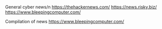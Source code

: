 General cyber news/n
https://thehackernews.com/
https://news.risky.biz/
https://www.bleepingcomputer.com/


Compilation of news
https://www.bleepingcomputer.com/
